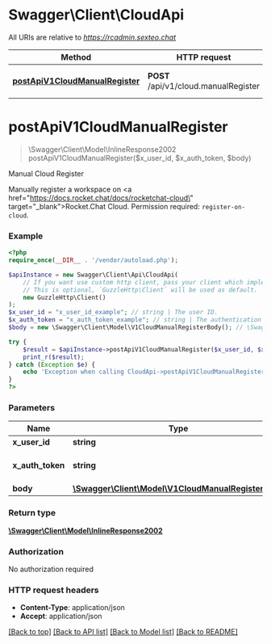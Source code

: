 # Swagger\Client\CloudApi

All URIs are relative to *https://rcadmin.sexteo.chat*

Method | HTTP request | Description
------------- | ------------- | -------------
[**postApiV1CloudManualRegister**](CloudApi.md#postapiv1cloudmanualregister) | **POST** /api/v1/cloud.manualRegister | Manual Cloud Register

# **postApiV1CloudManualRegister**
> \Swagger\Client\Model\InlineResponse2002 postApiV1CloudManualRegister($x_user_id, $x_auth_token, $body)

Manual Cloud Register

Manually register a workspace on <a href=\"https://docs.rocket.chat/docs/rocketchat-cloud\" target=\"_blank\">Rocket.Chat Cloud</a>. Permission required: `register-on-cloud`.

### Example
```php
<?php
require_once(__DIR__ . '/vendor/autoload.php');

$apiInstance = new Swagger\Client\Api\CloudApi(
    // If you want use custom http client, pass your client which implements `GuzzleHttp\ClientInterface`.
    // This is optional, `GuzzleHttp\Client` will be used as default.
    new GuzzleHttp\Client()
);
$x_user_id = "x_user_id_example"; // string | The user ID.
$x_auth_token = "x_auth_token_example"; // string | The authentication token.
$body = new \Swagger\Client\Model\V1CloudManualRegisterBody(); // \Swagger\Client\Model\V1CloudManualRegisterBody | 

try {
    $result = $apiInstance->postApiV1CloudManualRegister($x_user_id, $x_auth_token, $body);
    print_r($result);
} catch (Exception $e) {
    echo 'Exception when calling CloudApi->postApiV1CloudManualRegister: ', $e->getMessage(), PHP_EOL;
}
?>
```

### Parameters

Name | Type | Description  | Notes
------------- | ------------- | ------------- | -------------
 **x_user_id** | **string**| The user ID. |
 **x_auth_token** | **string**| The authentication token. |
 **body** | [**\Swagger\Client\Model\V1CloudManualRegisterBody**](../Model/V1CloudManualRegisterBody.md)|  | [optional]

### Return type

[**\Swagger\Client\Model\InlineResponse2002**](../Model/InlineResponse2002.md)

### Authorization

No authorization required

### HTTP request headers

 - **Content-Type**: application/json
 - **Accept**: application/json

[[Back to top]](#) [[Back to API list]](../../README.md#documentation-for-api-endpoints) [[Back to Model list]](../../README.md#documentation-for-models) [[Back to README]](../../README.md)

